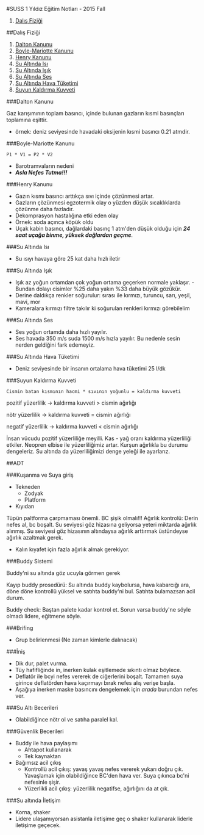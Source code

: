 #SUSS 1 Yıldız Eğitim Notları - 2015 Fall

1. [Dalış Fiziği](#dalış-fiziği)

##Dalış Fiziği

1. [Dalton Kanunu](#dalton-kanunu)
2. [Boyle-Mariotte Kanunu](#boyle-mariotte-kanunu)
3. [Henry Kanunu](#henry-kanunu)
4. [Su Altında Isı](#su-altında-isı)
5. [Su Altında Işık](#su-altında-işık)
6. [Su Altında Ses](#su-altında-ses)
7. [Su Altında Hava Tüketimi](#su-altında-hava-tüketimi)
8. [Suyun Kaldırma Kuvveti](#suyun-kaldırma-kuvveti)

###Dalton Kanunu

Gaz karışımının toplam basıncı, içinde bulunan gazların kısmi basınçları toplamına eşittir.

- örnek: deniz seviyesinde havadaki oksijenin kısmi basıncı 0.21 atmdir.

###Boyle-Mariotte Kanunu

`P1 * V1 = P2 * V2`

- Barotramvaların nedeni
- ***Asla Nefes Tutma!!!***

###Henry Kanunu

- Gazın kısmı basıncı arttıkça sıvı içinde çözünmesi artar.
- Gazların çözünmesi egzotermik olay o yüzden düşük sıcaklıklarda çözünme daha fazladır. 
- Dekomprasyon hastalığına etki eden olay
- Örnek: soda açınca köpük oldu
- Uçak kabin basıncı, dağlardaki basınç 1 atm'den düşük olduğu için ***24 saat uçağa binme, yüksek dağlardan geçme***.

###Su Altında Isı

- Su ısıyı havaya göre 25 kat daha hızlı iletir

###Su Altında Işık

- Işık az yoğun ortamdan  çok yoğun ortama geçerken normale yaklaşır. 
  -Bundan dolayı cisimler %25 daha yakın %33 daha büyük gözükür.
- Derine daldıkça renkler soğurulur: sırası ile kırmızı, turuncu, sarı, yeşil, mavi, mor
- Kameralara kırmızı filtre takılır ki soğurulan renkleri kırmızı görebilelim

###Su Altında Ses

- Ses yoğun ortamda daha hızlı yayılır.
- Ses havada 350 m/s suda 1500 m/s hızla yayılır. Bu nedenle sesin nerden geldiğini fark edemeyiz.

###Su Altında Hava Tüketimi

- Deniz seviyesinde bir insanın ortalama hava tüketimi 25 l/dk

###Suyun Kaldırma Kuvveti

`Cismin batan kısmının hacmi * sıvının yoğunlu = kaldırma kuvveti`

pozitif yüzerlilik -> kaldırma kuvveti > cismin ağırlığı

nötr yüzerlilik -> kaldırma kuvveti = cismin ağırlığı

negatif yüzerlilik -> kaldırma kuvveti < cismin ağırlığı

İnsan vücudu pozitif yüzerliliğe meyilli. 
Kas - yağ oranı kaldırma yüzerliliği etkiler. 
Neopren elbise ile yüzerliliğimiz artar. 
Kurşun ağırlıkla bu durumu dengeleriz.
Su altında da yüzerliliğimizi denge yeleği ile ayarlarız.

##ADT

###Kuşanma ve Suya giriş

- Tekneden
  - Zodyak
  - Platform
- Kıyıdan

Tüpün paltforma çarpmaması önemli.
BC şişik olmalı!!!
Ağırlık kontrolü: Derin nefes al, bc boşalt. Su seviyesi göz hizasına geliyorsa yeteri miktarda ağırlık alınmış. Su seviyesi göz hizasının altındaysa ağırlık arttırmak üstündeyse ağırlık azaltmak gerek. 

- Kalın kıyafet için fazla ağırlık almak gerekiyor. 

###Buddy Sistemi

Buddy'ni su altında göz ucuyla görmen gerek

Kayıp buddy prosedürü: Su altında buddy kaybolursa, hava kabarcığı ara, döne döne kontrollü yüksel ve satıhta buddy'ni bul. Satıhta bulamazsan acil durum.

Buddy check: Baştan palete kadar kontrol et. Sorun varsa buddy'ne söyle olmadı lidere, eğitmene söyle.

###Brifing

- Grup belirlenmesi (Ne zaman kimlerle dalınacak)

###İniş

- Dik dur, palet vurma.
- Tüy hafifliğinde in, inerken kulak eşitlemede sıkıntı olmaz böylece.
- Deflatör ile bcyi nefes vererek de ciğerlerini boşalt. Tamamen suya girince deflatörden hava kaçırmayı bırak nefes alış verişe başla.
- Aşağıya inerken maske basıncını dengelemek için *arada* burundan nefes ver.

###Su Altı Becerileri

- Olabildiğince nötr ol ve satıha paralel kal.


###Güvenlik Becerileri

- Buddy ile hava paylaşımı
  - Ahtapot kullanarak
  - Tek kaynaktan
- Bağımsız acil çıkış
  - Kontrollü acil çıkış: yavaş yavaş nefes vererek yukarı doğru çık. Yavaşlamak için olabildiğince BC'den hava ver. Suya çıkınca bc'ni nefesinle şişir.
  - Yüzerlikli acil çıkış: yüzerlilik negatifse, ağırlığını da at çık.

###Su altında İletişim

- Korna, shaker
- Lidere ulaşamıyorsan asistanla iletişime geç o shaker kullanarak liderle iletişime geçecek.

